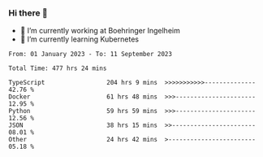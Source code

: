 ### Hi there 👋
- 🔭 I’m currently working at Boehringer Ingelheim
- 🌱 I’m currently learning Kubernetes

 
<!--START_SECTION:waka-->

```text
From: 01 January 2023 - To: 11 September 2023

Total Time: 477 hrs 24 mins

TypeScript                 204 hrs 9 mins  >>>>>>>>>>>--------------   42.76 %
Docker                     61 hrs 48 mins  >>>----------------------   12.95 %
Python                     59 hrs 59 mins  >>>----------------------   12.56 %
JSON                       38 hrs 15 mins  >>-----------------------   08.01 %
Other                      24 hrs 42 mins  >------------------------   05.18 %
```

<!--END_SECTION:waka-->

 
